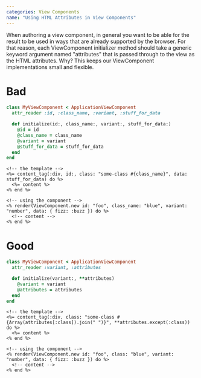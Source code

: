 ```yaml
---
categories: View Components
name: "Using HTML Attributes in View Components"
---
```


When authoring a view component, in general you want to be able for the result to be used in ways that are already supported by the browser. For that reason, each ViewComponent initializer method should take a generic keyword argument named "attributes" that is passed through to the view as the HTML attributes. Why? This keeps our ViewComponent implementations small and flexible.

# Bad

```ruby
class MyViewComponent < ApplicationViewComponent
  attr_reader :id, :class_name, :variant, :stuff_for_data

  def initialize(id:, class_name:, variant:, stuff_for_data:)
    @id = id
    @class_name = class_name
    @variant = variant
    @stuff_for_data = stuff_for_data
  end
end
```

```erb
<!-- the template -->
<%= content_tag(:div, id:, class: "some-class #{class_name}", data: stuff_for_data) do %>
  <%= content %>
<% end %>

<!-- using the component -->
<% render(ViewComponent.new id: "foo", class_name: "blue", variant: "number", data: { fizz: :buzz }) do %>
  <!-- content -->
<% end %>
```

# Good

```ruby
class MyViewComponent < ApplicationViewComponent
  attr_reader :variant, :attributes

  def initialize(variant:, **attributes)
    @variant = variant
    @attributes = attributes
  end
end
```

```erb
<!-- the template -->
<%= content_tag(:div, class: "some-class #{Array(attributes[:class]).join(" ")}", **attributes.except(:class)) do %>
  <%= content %>
<% end %>

<!-- using the component -->
<% render(ViewComponent.new id: "foo", class: "blue", variant: "number", data: { fizz: :buzz }) do %>
  <!-- content -->
<% end %>
```
